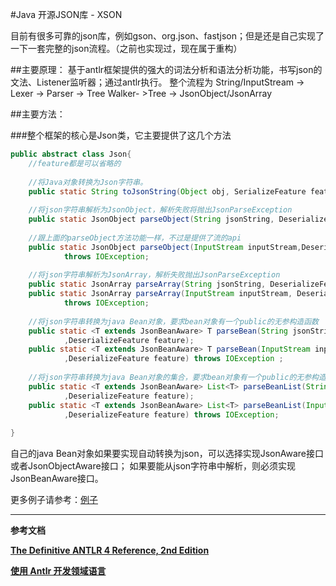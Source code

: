 #Java 开源JSON库 - XSON

目前有很多可靠的json库，例如gson、org.json、fastjson；但是还是自己实现了一下一套完整的json流程。（之前也实现过，现在属于重构）

##主要原理：
基于antlr框架提供的强大的词法分析和语法分析功能，书写json的文法、Listener监听器；通过antlr执行。
整个流程为
String/InputStream -> Lexer -> Parser -> Tree
Walker- >Tree -> JsonObject/JsonArray

##主要方法：

###整个框架的核心是Json类，它主要提供了这几个方法

```java
public abstract class Json{
    //feature都是可以省略的
    
    //将Java对象转换为Json字符串。
    public static String toJsonString(Object obj, SerializeFeature feature);
    
    //将json字符串解析为JsonObject，解析失败将抛出JsonParseException
    public static JsonObject parseObject(String jsonString, DeserializeFeature feature);
    
    //跟上面的parseObject方法功能一样，不过是提供了流的api
    public static JsonObject parseObject(InputStream inputStream,DeserializeFeature feature) 
            throws IOException;
    
    //将json字符串解析为JsonArray，解析失败抛出JsonParseException
    public static JsonArray parseArray(String jsonString, DeserializeFeature feature);
    public static JsonArray parseArray(InputStream inputStream, DeserializeFeature feature) 
            throws IOException;
    
    //将json字符串转换为java Bean对象，要求bean对象有一个public的无参构造函数
    public static <T extends JsonBeanAware> T parseBean(String jsonString,Class<T> type
            ,DeserializeFeature feature);
    public static <T extends JsonBeanAware> T parseBean(InputStream inputStream,Class<T> type
            ,DeserializeFeature feature) throws IOException ;
    
    //将json字符串转换为java Bean对象的集合，要求bean对象有一个public的无参构造函数；返回的是一个ArrayList
    public static <T extends JsonBeanAware> List<T> parseBeanList(String jsonString,Class<T> type
            ,DeserializeFeature feature);
    public static <T extends JsonBeanAware> List<T> parseBeanList(InputStream inputStream,Class<T> type
            ,DeserializeFeature feature) throws IOException;
    
}
```


自己的java Bean对象如果要实现自动转换为json，可以选择实现JsonAware接口或者JsonObjectAware接口；
如果要能从json字符串中解析，则必须实现JsonBeanAware接口。

更多例子请参考：[例子](src/test/java/com/xson)


---
**参考文档**

[**The Definitive ANTLR 4 Reference, 2nd Edition**](http://www.java1234.com/a/javabook/javabase/2015/0923/4973.html)  

[**使用 Antlr 开发领域语言**](http://www.ibm.com/developerworks/cn/java/j-lo-antlr/)